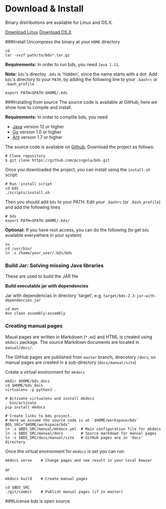 # Download & Install
Binary distributions are available for Linux and OS.X.

<a class="btn btn-large btn-primary" href="https://github.com/pcingola/bds/releases/latest/download/bds-linux.tar.gz">Download Linux</a>
<a class="btn btn-large btn-primary" href="https://github.com/pcingola/bds/releases/latest/download/bds-macos.tar.gz">Download OS.X</a>

###Install
Uncompress the binary at your `HOME` directory
```
cd 
tar -xvzf path/to/bds*.tar.gz
```

**Requirements:** In order to run bds, you need `Java 1.11`.

**Note:** `bds`'s directoy `.bds` is 'hidden', since the name starts with a dot.
Add `bds`'s directory to your `PATH`, by adding the following line to your `.bashrc` or `.bash_profile`
```
export PATH=$PATH:$HOME/.bds
```

###Installing from source
The source code is available at GitHub, here we show how to compile and install.

**Requirements:** In order to complile bds, you need

- [Java](http://java.com) version 12 or higher
- [Go](http://golang.org/) version 1.0 or higher
- [Ant](http://ant.apache.org/) version 1.7 or higher


The source code is available on [Github](https://github.com/pcingola/bds).
Download the project as follows:
				
				
```
# Clone repository
$ git clone https://github.com/pcingola/bds.git
```

Once you downloaded the project, you can install using the `install.sh` script:
```
# Run 'install script
cd bds
./scripts/install.sh
```
				
Then you should add `bds` to your PATH. Edit your `.bashrc` (or `.bash_profile`) and add the following lines
```
# bds
export PATH=$PATH:$HOME/.bds/
```
				
**Optional:** If you have root access, you can do the following (to get `bds` available everywhere in your system)
```
su -
cd /usr/bin/
ln -s /home/your_user/.bds/bds
```

### Build Jar: Solving missing Java libraries

These are used to build the JAR file

**Build executable jar with dependencies**

Jar with dependencias in directory 'target', e.g. `target/bds-2.3-jar-with-dependencies.jar`
```
cd mvn
mvn clean assembly:assembly
```

### Creating manual pages

Maual pages are written in Markdown (`*.md`) and HTML is created using `mkdocs` package.
The source Markdown documents are located in `manual/docs/`.

The GitHub pages are published from `master` branch, direcotory `/docs`, so manual pages are created in a sub-directory (`docs/manual/site`)

Create a virtual environment for `mkdocs`
```
mkdir $HOME/bds_docs
cd $HOME/bds_docs
virtualenv -p python3 .

# Activate virtualenv and install mkdocs
. bin/activate
pip install mkdocs

# Create links to bds project.
# Here we assume the source code is at `$HOME/workspace/bds`
BDS_SRC="$HOME/workspace/bds"
ln -s $BDS_SRC/manual/mkdocs.yml  # Main configuration file for mkdocs
ln -s $BDS_SRC/manual/docs        # Source markdown for manual pages
ln -s $BDS_SRC/docs/manual/site   # GitHub pages are in 'docs' directory
```

Once the virtual environment for `mkdocs` is set you can run:
```
mkdocs serve    # Change pages and see result in your local bowser
```

or

```
mkdocs build    # Create manual pages

cd $BDS_SRC
./git/commit    # Publish manual pages (if in master)
```

###License
bds is open source.

